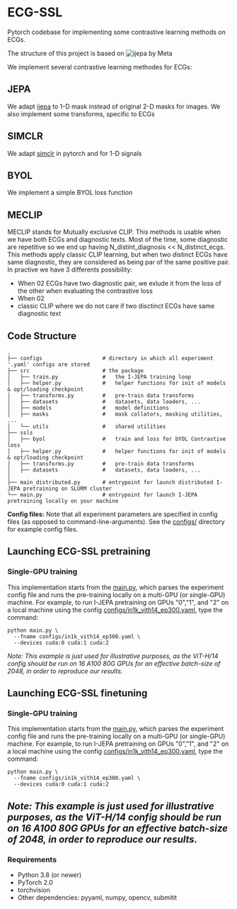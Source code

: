 # ECG-SSL

Pytorch codebase for implementing some contrastive learning methods on ECGs.

The structure of this project is based on ![ijepa](https://github.com/facebookresearch/ijepa) by Meta

We implement several contrastive learning methodes for ECGs:

## JEPA
We adapt [ijepa](https://github.com/facebookresearch/ijepa) to 1-D mask instead of original 2-D masks for images. We also implement some transforms, specific to ECGs

## SIMCLR
We adapt [simclr]() in pytorch and for 1-D signals

## BYOL
We implement a simple BYOL loss function

## MECLIP
MECLIP stands for Mutually exclusive CLIP. This methods is usable when we have both ECGs and diagnostic texts. Most of the time, some diagnostic are repetitive so we end up having N_distint_diagnosis << N_distinct_ecgs. This methods apply classic CLIP learning, but when two distinct ECGs have same diagnostic, they are considered as being par of the same positive pair. In practive we have 3 differents possibility:
- When 02 ECGs have two diagnostic pair, we exlude it from the loss of the other when evaluating the contrastive loss
- When 02 
- classic CLIP where we do not care if two disctinct ECGs have same diagnostic text


## Code Structure

```
.
├── configs                   # directory in which all experiment '.yaml' configs are stored
├── src                       # the package
│   ├── train.py              #   the I-JEPA training loop
│   ├── helper.py             #   helper functions for init of models & opt/loading checkpoint
│   ├── transforms.py         #   pre-train data transforms
│   ├── datasets              #   datasets, data loaders, ...
│   ├── models                #   model definitions
│   ├── masks                 #   mask collators, masking utilities, ...
│   └── utils                 #   shared utilities
├── ssls
│   ├── byol                  #   train and loss for bYOL Contrastive loss
│   ├── helper.py             #   helper functions for init of models & opt/loading checkpoint
│   ├── transforms.py         #   pre-train data transforms
│   ├── datasets              #   datasets, data loaders, ...
│   
├── main_distributed.py       # entrypoint for launch distributed I-JEPA pretraining on SLURM cluster
└── main.py                   # entrypoint for launch I-JEPA pretraining locally on your machine
```

**Config files:**
Note that all experiment parameters are specified in config files (as opposed to command-line-arguments). See the [configs/](configs/) directory for example config files.


## Launching ECG-SSL pretraining

### Single-GPU training
This implementation starts from the [main.py](main.py), which parses the experiment config file and runs the pre-training locally on a multi-GPU (or single-GPU) machine. For example, to run I-JEPA pretraining on GPUs "0","1", and "2" on a local machine using the config [configs/in1k_vith14_ep300.yaml](configs/in1k_vith14_ep300.yaml), type the command:
```
python main.py \
  --fname configs/in1k_vith14_ep300.yaml \
  --devices cuda:0 cuda:1 cuda:2
```
*Note: This example is just used for illustrative purposes, as the ViT-H/14 config should be run on 16 A100 80G GPUs for an effective batch-size of 2048, in order to reproduce our results.*

## Launching ECG-SSL finetuning

### Single-GPU training
This implementation starts from the [main.py](main.py), which parses the experiment config file and runs the pre-training locally on a multi-GPU (or single-GPU) machine. For example, to run I-JEPA pretraining on GPUs "0","1", and "2" on a local machine using the config [configs/in1k_vith14_ep300.yaml](configs/in1k_vith14_ep300.yaml), type the command:
```
python main.py \
  --fname configs/in1k_vith14_ep300.yaml \
  --devices cuda:0 cuda:1 cuda:2
```
*Note: This example is just used for illustrative purposes, as the ViT-H/14 config should be run on 16 A100 80G GPUs for an effective batch-size of 2048, in order to reproduce our results.*
---

### Requirements
* Python 3.8 (or newer)
* PyTorch 2.0
* torchvision
* Other dependencies: pyyaml, numpy, opencv, submitit

